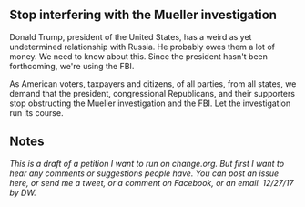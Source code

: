 ## Stop interfering with the Mueller investigation

Donald Trump, president of the United States, has a weird as yet undetermined relationship with Russia. He probably owes them a lot of money. We need to know about this. Since the president hasn't been forthcoming, we're using the FBI.

As American voters, taxpayers and citizens, of all parties, from all states, we demand that the president, congressional Republicans, and their supporters stop obstructing the Mueller investigation and the FBI. Let the investigation run its course. 

## Notes

<i>This is a draft of a petition I want to run on change.org. But first I want to hear any comments or suggestions people have. You can post an issue here, or send me a tweet, or a comment on Facebook, or an email. 12/27/17 by DW.</i>


